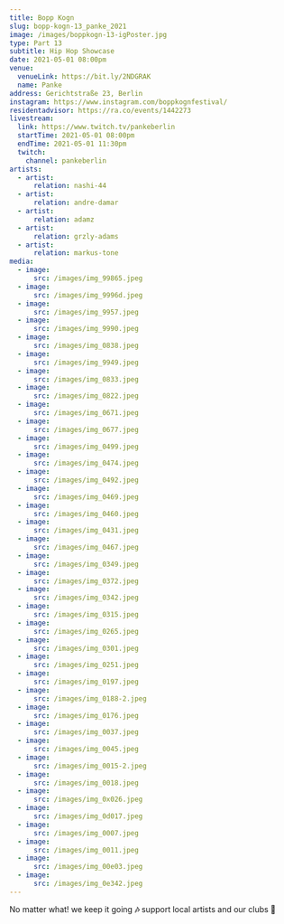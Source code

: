 ```yaml
---
title: Bopp Kogn
slug: bopp-kogn-13_panke_2021
image: /images/boppkogn-13-igPoster.jpg
type: Part 13
subtitle: Hip Hop Showcase
date: 2021-05-01 08:00pm
venue:
  venueLink: https://bit.ly/2NDGRAK
  name: Panke
address: Gerichtstraße 23, Berlin
instagram: https://www.instagram.com/boppkognfestival/
residentadvisor: https://ra.co/events/1442273
livestream:
  link: https://www.twitch.tv/pankeberlin
  startTime: 2021-05-01 08:00pm
  endTime: 2021-05-01 11:30pm
  twitch:
    channel: pankeberlin
artists:
  - artist:
      relation: nashi-44
  - artist:
      relation: andre-damar
  - artist:
      relation: adamz
  - artist:
      relation: grzly-adams
  - artist:
      relation: markus-tone
media:
  - image:
      src: /images/img_99865.jpeg
  - image:
      src: /images/img_9996d.jpeg
  - image:
      src: /images/img_9957.jpeg
  - image:
      src: /images/img_9990.jpeg
  - image:
      src: /images/img_0838.jpeg
  - image:
      src: /images/img_9949.jpeg
  - image:
      src: /images/img_0833.jpeg
  - image:
      src: /images/img_0822.jpeg
  - image:
      src: /images/img_0671.jpeg
  - image:
      src: /images/img_0677.jpeg
  - image:
      src: /images/img_0499.jpeg
  - image:
      src: /images/img_0474.jpeg
  - image:
      src: /images/img_0492.jpeg
  - image:
      src: /images/img_0469.jpeg
  - image:
      src: /images/img_0460.jpeg
  - image:
      src: /images/img_0431.jpeg
  - image:
      src: /images/img_0467.jpeg
  - image:
      src: /images/img_0349.jpeg
  - image:
      src: /images/img_0372.jpeg
  - image:
      src: /images/img_0342.jpeg
  - image:
      src: /images/img_0315.jpeg
  - image:
      src: /images/img_0265.jpeg
  - image:
      src: /images/img_0301.jpeg
  - image:
      src: /images/img_0251.jpeg
  - image:
      src: /images/img_0197.jpeg
  - image:
      src: /images/img_0188-2.jpeg
  - image:
      src: /images/img_0176.jpeg
  - image:
      src: /images/img_0037.jpeg
  - image:
      src: /images/img_0045.jpeg
  - image:
      src: /images/img_0015-2.jpeg
  - image:
      src: /images/img_0018.jpeg
  - image:
      src: /images/img_0x026.jpeg
  - image:
      src: /images/img_0d017.jpeg
  - image:
      src: /images/img_0007.jpeg
  - image:
      src: /images/img_0011.jpeg
  - image:
      src: /images/img_00e03.jpeg
  - image:
      src: /images/img_0e342.jpeg
---
```

No matter what! we keep it going **🎶** support local artists and our clubs 🚀
